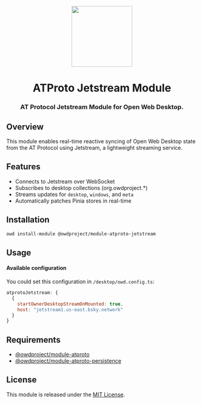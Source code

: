 <p align="center">
  <img width="160" height="160" src="https://avatars.githubusercontent.com/u/201536780?s=160&v=4" />
</p>
<h1 align="center">ATProto Jetstream Module</h1>
<h3 align="center">
  AT Protocol Jetstream Module for Open Web Desktop.
</h3>

## Overview

This module enables real-time reactive syncing of Open Web Desktop state
from the AT Protocol using Jetstream, a lightweight streaming service.

## Features

- Connects to Jetstream over WebSocket
- Subscribes to desktop collections (org.owdproject.\*)
- Streams updates for `desktop`, `windows`, and `meta`
- Automatically patches Pinia stores in real-time

## Installation

```bash
owd install-module @owdproject/module-atproto-jetstream
```

## Usage

#### Available configuration

You could set this configuration in `/desktop/owd.config.ts`:

```js
atprotoJetstream: {
  {
    startOwnerDesktopStreamOnMounted: true,
    host: "jetstream1.us-east.bsky.network"
  }
}
```

## Requirements

- [@owdproject/module-atproto](https://github.com/atproto-os/module-atproto)
- [@owdproject/module-atproto-persistence](https://github.com/atproto-os/module-atproto-persistence)

## License

This module is released under the [MIT License](LICENSE).
